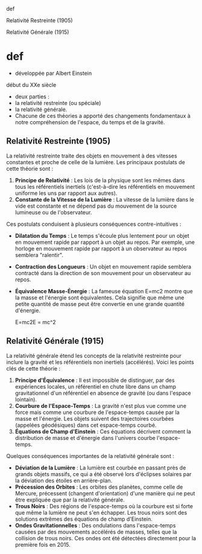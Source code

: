 def

Relativité Restreinte (1905)

Relativité Générale (1915)

# def

- développée par Albert Einstein

début du XXe siècle

- deux parties :
- la relativité restreinte (ou spéciale)
- la relativité générale.
- Chacune de ces théories a apporté des changements fondamentaux à notre compréhension de l'espace, du temps et de la gravité.

## Relativité Restreinte (1905)

La relativité restreinte traite des objets en mouvement à des vitesses constantes et proche de celle de la lumière. Les principaux postulats de cette théorie sont :

1. **Principe de Relativité** : Les lois de la physique sont les mêmes dans tous les référentiels inertiels (c'est-à-dire les référentiels en mouvement uniforme les uns par rapport aux autres).
2. **Constante de la Vitesse de la Lumière** : La vitesse de la lumière dans le vide est constante et ne dépend pas du mouvement de la source lumineuse ou de l'observateur.

Ces postulats conduisent à plusieurs conséquences contre-intuitives :

- **Dilatation du Temps** : Le temps s'écoule plus lentement pour un objet en mouvement rapide par rapport à un objet au repos. Par exemple, une horloge en mouvement rapide par rapport à un observateur au repos semblera "ralentir".
- **Contraction des Longueurs** : Un objet en mouvement rapide semblera contracté dans la direction de son mouvement pour un observateur au repos.
- **Équivalence Masse-Énergie** : La fameuse équation E=mc2 montre que la masse et l'énergie sont équivalentes. Cela signifie que même une petite quantité de masse peut être convertie en une grande quantité d'énergie.
    
    E=mc2E = mc^2
    

## Relativité Générale (1915)

La relativité générale étend les concepts de la relativité restreinte pour inclure la gravité et les référentiels non inertiels (accélérés). Voici les points clés de cette théorie :

1. **Principe d'Équivalence** : Il est impossible de distinguer, par des expériences locales, un référentiel en chute libre dans un champ gravitationnel d'un référentiel en absence de gravité (ou dans l'espace lointain).
2. **Courbure de l'Espace-Temps** : La gravité n'est plus vue comme une force mais comme une courbure de l'espace-temps causée par la masse et l'énergie. Les objets suivent des trajectoires courbées (appelées géodésiques) dans cet espace-temps courbé.
3. **Équations de Champ d'Einstein** : Ces équations décrivent comment la distribution de masse et d'énergie dans l'univers courbe l'espace-temps.

Quelques conséquences importantes de la relativité générale sont :

- **Déviation de la Lumière** : La lumière est courbée en passant près de grands objets massifs, ce qui a été observé lors d'éclipses solaires par la déviation des étoiles en arrière-plan.
- **Précession des Orbites** : Les orbites des planètes, comme celle de Mercure, précessent (changent d'orientation) d'une manière qui ne peut être expliquée que par la relativité générale.
- **Trous Noirs** : Des régions de l'espace-temps où la courbure est si forte que même la lumière ne peut s'en échapper. Les trous noirs sont des solutions extrêmes des équations de champ d'Einstein.
- **Ondes Gravitationnelles** : Des ondulations dans l'espace-temps causées par des mouvements accélérés de masses, telles que la collision de trous noirs. Ces ondes ont été détectées directement pour la première fois en 2015.